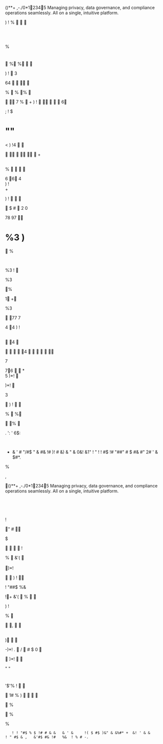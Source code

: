()**+ ,-./0*12345
Managing privacy, data governance, and compliance operations seamlessly. All on a single, intuitive platform.

) ! %
   
    
     
   
     %


 
 #   
   % %
   
  
 ) ! 
  3
 
 64
        
  %      %  % 

 
 
  


         
 7 %  +
 ) ! 
       
     6  


; ! $
#  ""
<
) !4
  
     

   
   
 
 
  
  
 
  

     

   +

  

      
%   
 

 
  

 

6  64  
) !  
  +
 
  
         
  

 
 

  


    
 


 
  

   
  
        
 ) ! 
  
  
  
     $ #  2 0

 78 97 
 # %3 )

  
    %  
 

    
     
%3
 !   
%3 

   
%     

   


  
 
 1 +
      
%3

77 7   4 4
) !  
      
  
 
    4
 
  
    

      4
           

7 76  
*   5
 )*!
 

 )*!
    
   

   
    

  3

 ) ! 
 
 
%  
%


  

 

  
     
    %
   

. ': ' 6$:
  
                      

+ &   ' #   "/#$   " & #&   !#   )! # &) &   " &   0&!  &1" !  " ! ! #$ !#  "##" # $ #& #" 2# ' & $#*.
 
%

 , 
   
  
   

()**+ ,-./0*12345
Managing privacy, data governance, and compliance operations seamlessly. All on a single, intuitive platform.

   
                       

   
   
 
  
 
  
 


     
            


 
 
  
         

             
     


  

   
 !




 "   #  
  
  
 $  

  
 
      
 !




 %    &'(               )*!
    ) !   
     


   !  "##$ 
%&

!+ &'(   %
      

 
 ) ! 
   
      % 
   
 
 ,             )
  

 -)*!
.  / # $ 0   

 
   
  
  

 
 
     )*!
    
 
" " 
  #
'$'%
! 
        1#  %
  )  
      
  
  
  %   
 
   
 

 
  
     
 %  

 

 %

 

 
 
   


       ! ! "#$ % $ !# # & &   & ' &     !( $ #$ )&" & &%#* +  &! ' & &     ! " #$ & ,   &'#$ #& !#   %&  ! % # -.
  

  
   
  
   

